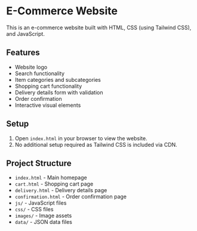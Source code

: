 # E-Commerce Website

This is an e-commerce website built with HTML, CSS (using Tailwind CSS), and JavaScript.

## Features

- Website logo
- Search functionality
- Item categories and subcategories
- Shopping cart functionality
- Delivery details form with validation
- Order confirmation
- Interactive visual elements

## Setup

1. Open `index.html` in your browser to view the website.
2. No additional setup required as Tailwind CSS is included via CDN.

## Project Structure

- `index.html` - Main homepage
- `cart.html` - Shopping cart page
- `delivery.html` - Delivery details page
- `confirmation.html` - Order confirmation page
- `js/` - JavaScript files
- `css/` - CSS files
- `images/` - Image assets
- `data/` - JSON data files
